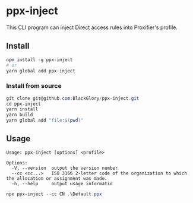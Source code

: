 # ppx-inject

This CLI program can inject Direct access rules into Proxifier's profile.

## Install

```powershell
npm install -g ppx-inject
# or
yarn global add ppx-inject
```

### Install from source

```powershell
git clone git@github.com:BlackGlory/ppx-inject.git
cd ppx-inject
yarn install
yarn build
yarn global add "file:$(pwd)"
```

## Usage

```
Usage: ppx-inject [options] <profile>

Options:
  -V, --version  output the version number
  --cc <cc...>   ISO 3166 2-letter code of the organization to which the allocation or assignment was made.
  -h, --help     output usage informatio
```

```powershell
npx ppx-inject --cc CN .\Default.ppx
```
